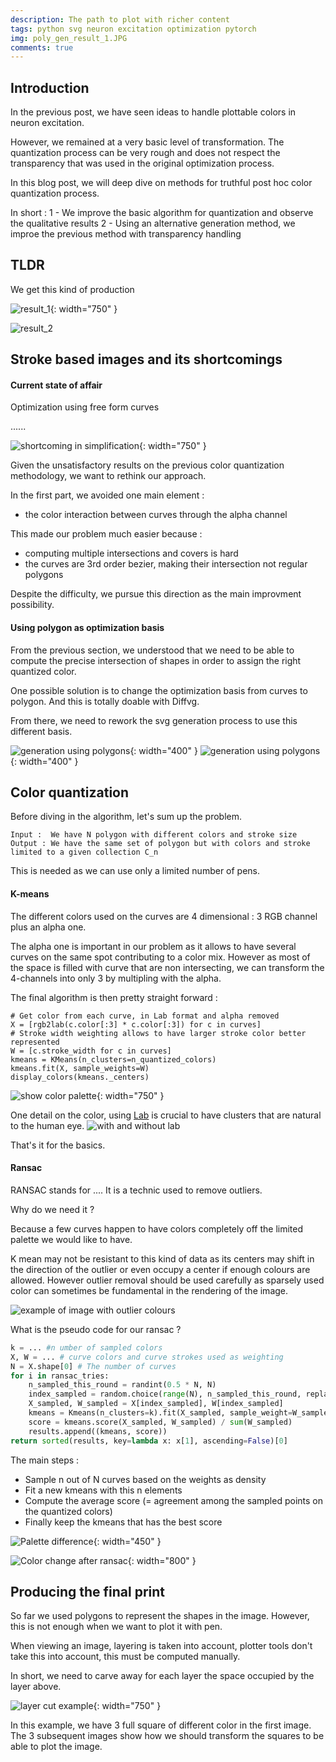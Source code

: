 ```yaml
---
description: The path to plot with richer content
tags: python svg neuron excitation optimization pytorch
img: poly_gen_result_1.JPG
comments: true
---
```



## Introduction

In the previous post, we have seen ideas to handle plottable colors in neuron excitation.

However, we remained at a very basic level of transformation. The quantization process can be very rough and does not respect the transparency that was used in the original optimization process.

In this blog post, we will deep dive on methods for truthful post hoc color quantization process.

In short : 
1 - We improve the basic algorithm for quantization and observe the qualitative results
2 - Using an alternative generation method, we improe the previous method with transparency handling


## TLDR

We get this kind of production

![result_1]({{site.baseurl}}/assets/img/poly_gen_result_1.JPG){: width="750" }

![result_2]()





## Stroke based images and its shortcomings


#### Current state of affair

Optimization using free form curves 

......

![shortcoming in simplification]({{site.baseurl}}/assets/img/loss_of_magic_after_quantization.png){: width="750" }


Given the unsatisfactory results on the previous color quantization methodology, we want to rethink our approach.

In the first part, we avoided one main element : 
- the color interaction between curves through the alpha channel

This made our problem much easier because : 
- computing multiple intersections and covers is hard
- the curves are 3rd order bezier, making their intersection not regular polygons

Despite the difficulty, we pursue this direction as the main improvment possibility. 



#### Using polygon as optimization basis

From the previous section, we understood that we need to be able to compute the precise intersection of shapes in order to assign the right quantized color.

One possible solution is to change the optimization basis from curves to polygon. And this is totally doable with Diffvg.

From there, we need to rework the svg generation process to use this different basis.

![generation using polygons]({{site.baseurl}}/assets/img/polygon_neuron_excitation.png){: width="400" }
![generation using polygons]({{site.baseurl}}/assets/img/polygon_neuron_excitation_2.png){: width="400" }



## Color quantization

Before diving in the algorithm, let's sum up the problem.

```
Input :  We have N polygon with different colors and stroke size
Output : We have the same set of polygon but with colors and stroke limited to a given collection C_n
```

This is needed as we can use only a limited number of pens.

#### K-means

The different colors used on the curves are 4 dimensional : 3 RGB channel plus an alpha one.

The alpha one is important in our problem as it allows to have several curves on the same spot contributing to a color mix.
However as most of the space is filled with curve that are non intersecting, we can transform the 4-channels into only 3 by multipling with the alpha.


The final algorithm is then pretty straight forward :
```
# Get color from each curve, in Lab format and alpha removed
X = [rgb2lab(c.color[:3] * c.color[:3]) for c in curves] 
# Stroke width weighting allows to have larger stroke color better represented
W = [c.stroke_width for c in curves]
kmeans = KMeans(n_clusters=n_quantized_colors)
kmeans.fit(X, sample_weights=W)
display_colors(kmeans._centers)
```

![show color palette]({{site.baseurl}}/assets/img/){: width="750" }

One detail on the color, using [Lab]() is crucial to have clusters that are natural to the human eye.
![with and without lab]()

That's it for the basics.


#### Ransac

RANSAC stands for .... It is a technic used to remove outliers.

Why do we need it ?

Because a few curves happen to have colors completely off the limited palette we would like to have.

K mean may not be resistant to this kind of data as its centers may shift in the direction of the outlier or even occupy a center if enough colours are allowed.
However outlier removal should be used carefully as sparsely used color can sometimes be fundamental in the rendering of the image.

![example of image with outlier colours]()

What is the pseudo code for our ransac ?

```python
k = ... #n umber of sampled colors
X, W = ... # curve colors and curve strokes used as weighting
N = X.shape[0] # The number of curves
for i in ransac_tries:
    n_sampled_this_round = randint(0.5 * N, N)
    index_sampled = random.choice(range(N), n_sampled_this_round, replacement=False, p=W)
    X_sampled, W_sampled = X[index_sampled], W[index_sampled]
    kmeans = Kmeans(n_clusters=k).fit(X_sampled, sample_weight=W_sampled)
    score = kmeans.score(X_sampled, W_sampled) / sum(W_sampled)
    results.append((kmeans, score))
return sorted(results, key=lambda x: x[1], ascending=False)[0]
```

The main steps :
- Sample n out of N curves based on the weights as density
- Fit a new kmeans with this n elements
- Compute the average score (= agreement among the sampled points on the quantized colors)
- Finally keep the kmeans that has the best score


![Palette difference]({{site.baseurl}}/assets/img/color_palette_difference_with_ransac.png){: width="450" }

![Color change  after ransac]({{site.baseurl}}/assets/img/difference_in_rendering_with_ransac.png){: width="800" }



## Producing the final print

So far we used polygons to represent the shapes in the image. However, this is not enough when we want to plot it with pen.

When viewing an image, layering is taken into account, plotter tools don't take this into account, this must be computed manually. 

In short, we need to carve away for each layer the space occupied by the layer above.

![layer cut example]({{site.baseurl}}/assets/img/layer_cuts.png){: width="750" }

In this example, we have 3 full square of different color in the first image. The 3 subsequent images show how we should transform the squares to be able to plot the image.




